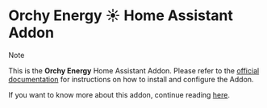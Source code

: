 # Orchy Energy ☀️ Home Assistant Addon

> [!NOTE]
>This is the **Orchy Energy** Home Assistant Addon. Please refer to the [official documentation](https://docs.evcc.io/en/docs/installation/home-assistant) for instructions on how to install and configure the Addon.
>
>If you want to know more about this addon, continue reading [here](https://docs.evcc.io/en/docs/Home).
